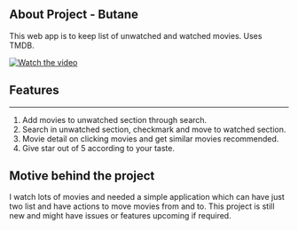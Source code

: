 ## About Project - Butane
This web app is to keep list of unwatched and watched movies. Uses TMDB.

[![Watch the video](https://raw.githubusercontent.com/sandeepeven/butane/sample.gif)](https://raw.githubusercontent.com/sandeepeven/butane/sample.gif)

## Features
---
1. Add movies to unwatched section through search.
2. Search in unwatched section, checkmark and move to watched section.
3. Movie detail on clicking movies and get similar movies recommended.
4. Give star out of 5 according to your taste.

## Motive behind the project
I watch lots of movies and needed a simple application which can have just two list and have actions to move movies from and to. This project is still new and might have issues or features upcoming if required.